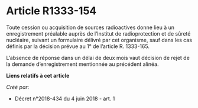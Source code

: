 # Article R1333-154

Toute cession ou acquisition de sources radioactives donne lieu à un enregistrement préalable auprès de l’Institut de
radioprotection et de sûreté nucléaire, suivant un formulaire délivré par cet organisme, sauf dans les cas définis par la
décision prévue au 1° de l’article R. 1333-165.

L’absence de réponse dans un délai de deux mois vaut décision de rejet de la demande d’enregistrement mentionnée au précédent
alinéa.

**Liens relatifs à cet article**

_Créé par_:

  - Décret n°2018-434 du 4 juin 2018 - art. 1
